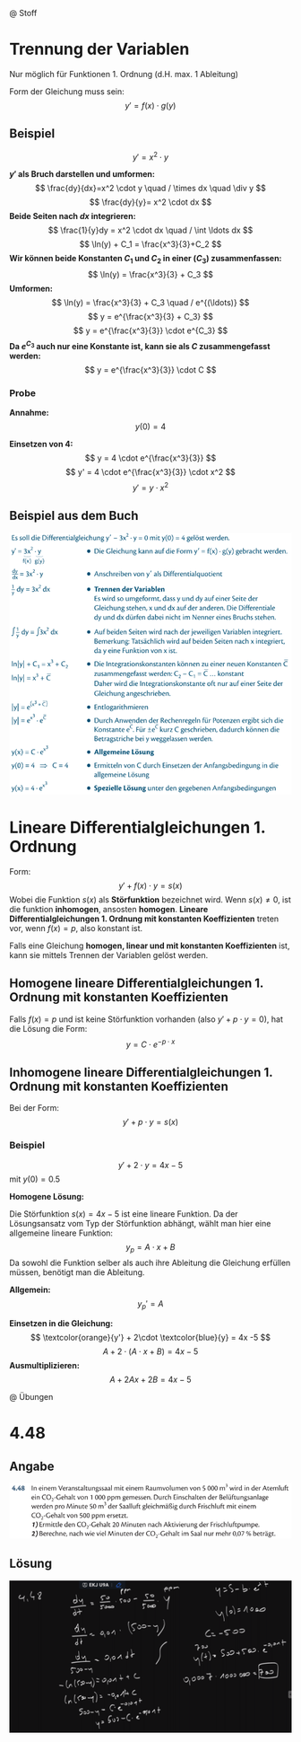 @ Stoff
# Trennung der Variablen
Nur möglich für Funktionen 1. Ordnung (d.H. max. 1 Ableitung)

Form der Gleichung muss sein:
$$
y' = f(x) \cdot g(y)
$$

## Beispiel
$$
y' = x^2 \cdot y
$$

**$y'$ als Bruch darstellen und umformen:**
$$
\frac{dy}{dx}=x^2 \cdot y \quad / \times dx \quad \div y
$$
$$
\frac{dy}{y}= x^2 \cdot dx
$$
**Beide Seiten nach $dx$ integrieren:**
$$
\frac{1}{y}dy = x^2 \cdot dx \quad / \int \ldots dx
$$
$$
\ln(y) + C_1 = \frac{x^3}{3}+C_2
$$
**Wir können beide Konstanten $C_1$ und $C_2$ in einer ($C_3$) zusammenfassen:**
$$
\ln(y) = \frac{x^3}{3} + C_3
$$
**Umformen:**
$$
\ln(y) = \frac{x^3}{3} + C_3 \quad / e^{(\ldots)}
$$
$$
y = e^{\frac{x^3}{3} + C_3}
$$
$$
y = e^{\frac{x^3}{3}} \cdot e^{C_3}
$$
**Da $e^{C_3}$ auch nur eine Konstante ist, kann sie als $C$ zusammengefasst werden:**
$$
y = e^{\frac{x^3}{3}} \cdot C
$$

### Probe

**Annahme:**
$$
y(0) = 4 
$$

**Einsetzen von $4$:**
$$
y = 4 \cdot e^{\frac{x^3}{3}}
$$
$$
y' = 4 \cdot e^{\frac{x^3}{3}} \cdot x^2
$$
$$
y' = y \cdot x^2
$$

## Beispiel aus dem Buch
![S. 86](assets/2_trennung-variablen.png)

# Lineare Differentialgleichungen 1. Ordnung
Form:
$$
y' + f(x) \cdot y = s(x)
$$
Wobei die Funktion $s(x)$ als **Störfunktion** bezeichnet wird. Wenn $s(x) \neq 0$, ist die funktion **inhomogen**, ansosten **homogen**. **Lineare Differentialgleichungen 1. Ordnung mit konstanten Koeffizienten** treten vor, wenn $f(x) = p$, also konstant ist. 

Falls eine Gleichung **homogen, linear und mit konstanten Koeffizienten** ist, kann sie mittels Trennen der Variablen gelöst werden. 

## Homogene lineare Differentialgleichungen 1. Ordnung mit konstanten Koeffizienten
Falls $f(x)=p$ und ist keine Störfunktion vorhanden (also $y' + p \cdot y = 0$), hat die Lösung die Form:
$$
y = C\cdot e^{-p \cdot x}
$$

## Inhomogene lineare Differentialgleichungen 1. Ordnung mit konstanten Koeffizienten
Bei der Form:
$$ 
y' + p \cdot y = s(x)
$$

### Beispiel
$$
y' + 2\cdot y = 4x -5 
$$
mit $y(0)= 0.5$ 

**Homogene Lösung:**

Die Störfunktion $s(x) = 4x-5$ ist eine lineare Funktion. Da der Lösungsansatz vom Typ der Störfunktion abhängt, wählt man hier eine allgemeine lineare Funktion:
$$
y_p = A \cdot x + B
$$
Da sowohl die Funktion selber als auch ihre Ableitung die Gleichung erfüllen müssen, benötigt man die Ableitung.

**Allgemein:**
$$
{y_p}'=A
$$

**Einsetzen in die Gleichung:**
$$
\textcolor{orange}{y'} + 2\cdot \textcolor{blue}{y} = 4x -5 
$$
$$
A + 2 \cdot (A \cdot x + B) = 4x -5
$$
**Ausmultiplizieren:**
$$
A + 2 A x + 2B = 4x -5
$$


@ Übungen

# 4.48
## Angabe
![Angabe](assets/2_uebung-4-48_angabe.png)

## Lösung
![Lösung](assets/2_uebung-4-48_loesung.png)

